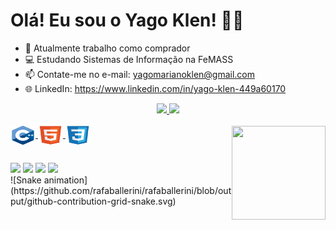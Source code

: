 # Olá! Eu sou o Yago Klen! 🖖🏽


- 💼 Atualmente trabalho como comprador
- 💻 Estudando Sistemas de Informação na FeMASS
- 📫 Contate-me no e-mail: yagomarianoklen@gmail.com
- 🌐 LinkedIn: https://www.linkedin.com/in/yago-klen-449a60170

<div align="center">
  <a href="https://github.com/YagoMarianoKlen">
  <img height="180em" src="https://github-readme-stats.vercel.app/api?username=YagoMarianoKlen&show_icons=true&theme=chartreuse-dark&include_all_commits=true&count_private=true"/>
  <img height="180em" src="https://github-readme-stats.vercel.app/api/top-langs/?username=YagoMarianoKlen&layout=compact&langs_count=7&theme=chartreuse-dark"/>
</div>

<div style="display: inline_block"><br>
  <img align="center" alt="Rafa-Cplusplus" height="30" width="40" src="https://raw.githubusercontent.com/devicons/devicon/master/icons/cplusplus/cplusplus-original.svg">
  <img align="center" alt="Rafa-HTML" height="30" width="40" src="https://raw.githubusercontent.com/devicons/devicon/master/icons/html5/html5-original.svg">
  <img align="center" alt="Rafa-CSS" height="30" width="40" src="https://raw.githubusercontent.com/devicons/devicon/master/icons/css3/css3-original.svg">
  <img align="right" height="150" width="150" src="https://i.picasion.com/pic92/49fa5e6d8ba88060f3506fcfdd36614b.gif">
</div>

##

<div> 
  <a href="https://www.linkedin.com/in/yago-klen-449a60170" target="_blank"><img src="https://img.shields.io/badge/-LinkedIn-%230077B5?style=for-the-badge&logo=linkedin&logoColor=white" target="_blank"></a>
  <a href = "mailto:yagomarianoklen@gmail.com"><img src="https://img.shields.io/badge/Gmail-D14836?style=for-the-badge&logo=gmail&logoColor=white" target="_blank"></a>
  <a href="https://www.facebook.com/yago.marianoklen/" target="_blank"><img src="https://img.shields.io/badge/Facebook-1877F2?style=for-the-badge&logo=facebook&logoColor=white" target="_blank"></a>
  <a href="https://www.instagram.com/yagoklen/" target="_blank"><img src="https://img.shields.io/badge/-Instagram-%23E4405F?style=for-the-badge&logo=instagram&logoColor=white" target="_blank"></a>
</div>

<div>
  ![Snake animation](https://github.com/rafaballerini/rafaballerini/blob/output/github-contribution-grid-snake.svg)
</div>
